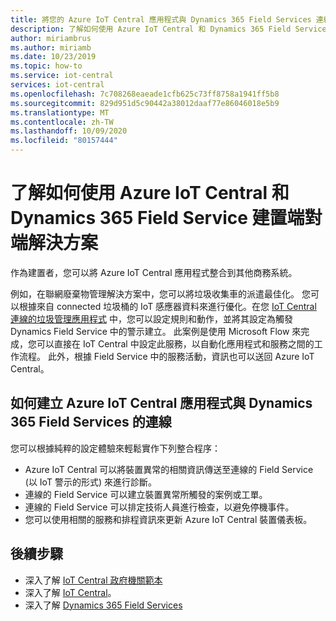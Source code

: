 ```yaml
---
title: 將您的 Azure IoT Central 應用程式與 Dynamics 365 Field Services 連線 | Microsoft Docs
description: 了解如何使用 Azure IoT Central 和 Dynamics 365 Field Service 建置端對端解決方案
author: miriambrus
ms.author: miriamb
ms.date: 10/23/2019
ms.topic: how-to
ms.service: iot-central
services: iot-central
ms.openlocfilehash: 7c708268eaeade1cfb625c73ff8758a1941ff5b8
ms.sourcegitcommit: 829d951d5c90442a38012daaf77e86046018e5b9
ms.translationtype: MT
ms.contentlocale: zh-TW
ms.lasthandoff: 10/09/2020
ms.locfileid: "80157444"
---
```

# <a name="build-end-to-end-solution-with-azure-iot-central-and-dynamics-365-field-service"></a>了解如何使用 Azure IoT Central 和 Dynamics 365 Field Service 建置端對端解決方案 



作為建置者，您可以將 Azure IoT Central 應用程式整合到其他商務系統。 


例如，在聯網廢棄物管理解決方案中，您可以將垃圾收集車的派遣最佳化。 您可以根據來自 connected 垃圾桶的 IoT 感應器資料來進行優化。在您 [IoT Central 連線的垃圾管理應用程式](./tutorial-connected-waste-management.md) 中，您可以設定規則和動作，並將其設定為觸發 Dynamics Field Service 中的警示建立。 此案例是使用 Microsoft Flow 來完成，您可以直接在 IoT Central 中設定此服務，以自動化應用程式和服務之間的工作流程。 此外，根據 Field Service 中的服務活動，資訊也可以送回 Azure IoT Central。 

## <a name="how-to-connect-your-azure-iot-central-application-with-dynamics-365-field-services"></a>如何建立 Azure IoT Central 應用程式與 Dynamics 365 Field Services 的連線 

您可以根據純粹的設定體驗來輕鬆實作下列整合程序：
* Azure IoT Central 可以將裝置異常的相關資訊傳送至連線的 Field Service (以 IoT 警示的形式) 來進行診斷。
* 連線的 Field Service 可以建立裝置異常所觸發的案例或工單。
* 連線的 Field Service 可以排定技術人員進行檢查，以避免停機事件。
* 您可以使用相關的服務和排程資訊來更新 Azure IoT Central 裝置儀表板。


## <a name="next-steps"></a>後續步驟
* 深入了解 [IoT Central 政府機關範本](./overview-iot-central-government.md)
* 深入了解 [IoT Central](https://docs.microsoft.com/azure/iot-central/core/overview-iot-central)。
* 深入了解 [Dynamics 365 Field Services](https://docs.microsoft.com/dynamics365/field-service/cfs-iot-overview)
